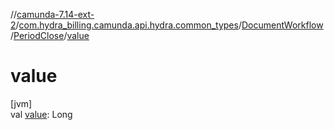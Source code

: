 //[camunda-7.14-ext-2](../../../../index.md)/[com.hydra_billing.camunda.api.hydra.common_types](../../index.md)/[DocumentWorkflow](../index.md)/[PeriodClose](index.md)/[value](value.md)

# value

[jvm]\
val [value](value.md): Long
